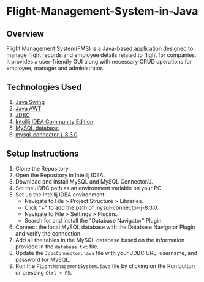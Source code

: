 # Flight-Management-System-in-Java

## Overview
Flight Management System(FMS) is a Java-based application designed to manage flight records and employee details related to flight for companies. It provides a user-friendly GUI along with necessary CRUD operations for employee, manager and administrator.

## Technologies Used
1. [Java Swing](https://docs.oracle.com/javase/8/docs/technotes/guides/swing/index.html)
2. [Java AWT](https://docs.oracle.com/javase/8/docs/technotes/guides/awt/index.html)
3. [JDBC](https://www.oracle.com/database/technologies/appdev/jdbc-downloads.html)
4. [Intellij IDEA Community Edition](https://www.jetbrains.com/idea/download/)
5. [MySQL database](https://dev.mysql.com/downloads/installer/)
6. [mysql-connector-j-8.3.0](https://dev.mysql.com/downloads/connector/j/)

## Setup Instructions
1. Clone the Repository.
2. Open the Repository in Intellij IDEA.
3. Download and install MySQL and MySQL Connector/J.
4. Set the JDBC path as an environment variable on your PC.
5. Set up the Intellij IDEA environment:
   - Navigate to File > Project Structure > Libraries.
   - Click "+" to add the path of mysql-connector-j-8.3.0.
   - Navigate to File > Settings > Plugins.
   - Search for and install the "Database Navigator" Plugin.
6. Connect the local MySQL database with the Database Navigator Plugin and verify the connection.
7. Add all the tables in the MySQL database based on the information provided in the `database.txt` file.
8. Update the `JdbcConnector.java` file with your JDBC URL, username, and password for MySQL.
9. Run the `FlightManagementSystem.java` file by clicking on the Run button or pressing `Ctrl + F5`.


<!-- ## Preview -->
<!-- ![portal](img/portal.png) -->

